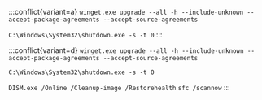 
:::conflict{variant=a}
`winget.exe upgrade --all -h --include-unknown --accept-package-agreements --accept-source-agreements`

`C:\Windows\System32\shutdown.exe -s -t 0`
:::

:::conflict{variant=d}
`winget.exe upgrade --all -h --include-unknown --accept-package-agreements --accept-source-agreements`

`C:\Windows\System32\shutdown.exe -s -t 0`

`DISM.exe /Online /Cleanup-image /Restorehealth`
`sfc /scannow`
:::
